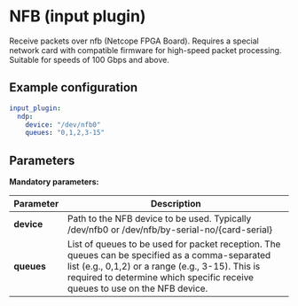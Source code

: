 # NFB (input plugin)

Receive packets over nfb (Netcope FPGA Board). Requires a special network card with compatible
firmware for high-speed packet processing. Suitable for speeds of 100 Gbps and above.

## Example configuration

```yaml
input_plugin:
  ndp:
    device: "/dev/nfb0"
    queues: "0,1,2,3-15"
```

## Parameters

**Mandatory parameters:**

|Parameter | Description |
|---|---|
|__device__| Path to the NFB device to be used. Typically /dev/nfb0 or /dev/nfb/by-serial-no/{card-serial} |
|__queues__| List of queues to be used for packet reception. The queues can be specified as a comma-separated list (e.g., 0,1,2) or a range (e.g., 3-15). This is required to determine which specific receive queues to use on the NFB device. |
